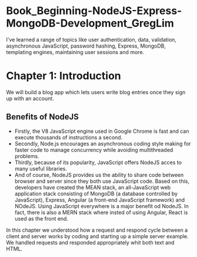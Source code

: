 # Book_Beginning-NodeJS-Express-MongoDB-Development_GregLim
I've learned a range of topics like user authentication, data, validation, asynchronous JavaScript, password hashing, Express, MongoDB, templating engines, maintaining user sessions and more.

# Chapter 1: Introduction
We will build a blog app which lets users write blog entries once they sign up with an account.

## Benefits of NodeJS
* Firstly, the V8 JavaScript engine used in Google Chrome is fast and can execute thousands of instructions a second.
* Secondly, Node.js encourages an asynchronous coding style making for faster code to manage concurrency while avoiding multithreaded problems.
* Thirdly, because of its popularity, JavaScript offers NodeJS acces to many useful libraries.
* And of course, NodeJS provides us the ability to share code between browser and server since they both use JavaScript code. Based on this, developers have created the MEAN stack, an all-JavaScript web application stack consisting of MongoDB (a database controlled by JavaScript), Express, Angular (a front-end JavaScript framework) and NOdeJS. Using JavaScript everywhere is a major benefit od NodeJS. In fact, there is also a MERN stack where insted of using Angular, React is used as the front end.

In this chapter we understood how a request and respond cycle between a client and server works by coding and starting up a simple server example. We handled requests and responded appropriately whit both text and HTML.